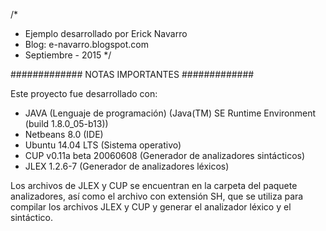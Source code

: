 /*
 * Ejemplo desarrollado por Erick Navarro
 * Blog: e-navarro.blogspot.com
 * Septiembre - 2015
 */

#############        NOTAS IMPORTANTES        #############

Este proyecto fue desarrollado con:

* JAVA						          (Lenguaje de programación)
                            (Java(TM) SE Runtime Environment (build 1.8.0_05-b13))
* Netbeans 8.0              (IDE)
* Ubuntu 14.04 LTS          (Sistema operativo)
* CUP v0.11a beta 20060608  (Generador de analizadores sintácticos)
* JLEX 1.2.6-7              (Generador de analizadores léxicos) 

Los archivos de JLEX y CUP se encuentran en la carpeta del paquete 
analizadores, así como el archivo con extensión SH, que se utiliza 
para compilar los archivos JLEX y CUP y generar el analizador léxico 
y el sintáctico. 
